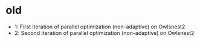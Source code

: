 # old

- 1: First iteration of parallel optimization (non-adaptive) on Owlsnest2
- 2: Second iteration of parallel optimization (non-adaptive) on Owlsnest2
